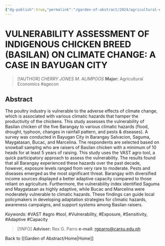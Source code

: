```yaml
---
{"dg-publish":true,"permalink":"/garden-of-abstract/2024/agricultural-economics-alimpoos/","created":"2024-05-23T15:22:49.830+08:00"}
---
```


# VULNERABILITY ASSESSMENT OF INDIGENOUS CHICKEN BREED (BASILAN) ON CLIMATE CHANGE: A CASE IN BAYUGAN CITY

> [!AUTHOR] *CHERRY JONES M. ALIMPOOS*
> **Major:** Agricultural Economics #agecon
## Abstract
The poultry industry is vulnerable to the adverse effects of climate change, which is associated with various climatic hazards that hamper the productivity of the chickens. This study assesses the vulnerability of Basilan chicken of the five Barangay to various climatic hazards (flood, drought, typhoon, changes in rainfall pattern, and pests & diseases). A survey was conducted in Bayugan City in Barangay Salvacion, Saguma, Maygatasan, Bucac, and Marcelina. The respondents are selected based on snowball samplng who are raisers of Basilan chicken with a minimum of 10 heads for at least 5 years of raising. This study uses the VAST agro tool, a quick participatory approach to assess the vulnerability. The results found that all Barangay experienced these hazards over the past decade, however, exposure levels ranged from very rare to moderate. Pests and diseases emerged as the most significant threat. Barangay with diversified income sources displayed a better adaptive capacity compared to those reliant on agriculture. Furthermore, the vulnerability index identified Saguma and Maygatasan as highly adaptive, while Bucac and Marcelina were moderately vulnerable to climatic hazards. These findings can guide local policymakers in developing adaptation strategies for climatic hazards, awareness campaigns, and support systems among Basilan raisers.

*Keywords*: #VAST #agro #tool, #Vulnerability, #Exposure, #Sensitivity, #Adaptive #Capacity

> [!INFO] **Adviser:** Rex G. Parro
> **e-mail:** rgparro@carsu.edu.ph

Back to [[Garden of Abstract/Home\|Home]]